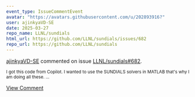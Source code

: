 ```yaml
---
event_type: IssueCommentEvent
avatar: "https://avatars.githubusercontent.com/u/202893916?"
user: ajinkyaVD-SE
date: 2025-03-27
repo_name: LLNL/sundials
html_url: https://github.com/LLNL/sundials/issues/682
repo_url: https://github.com/LLNL/sundials
---
```


<a href='https://github.com/ajinkyaVD-SE' target='_blank'>ajinkyaVD-SE</a> commented on issue <a href='https://github.com/LLNL/sundials/issues/682' target='_blank'>LLNL/sundials#682</a>.

<small>I got this code from Copilot. I wanted to use the  SUNDIALS solvers in MATLAB that's why I am doing all these. ...</small>

<a href='https://github.com/LLNL/sundials/issues/682' target='_blank'>View Comment</a>